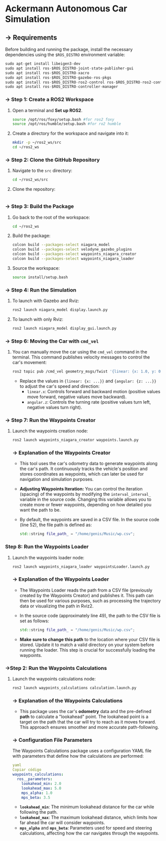 # Ackermann Autonomous Car Simulation

## → Requirements

Before building and running the package, install the necessary dependencies using the `$ROS_DISTRO` environment variable:

```python
sudo apt-get install libeigen3-dev
sudo apt install ros-$ROS_DISTRO-joint-state-publisher-gui
sudo apt install ros-$ROS_DISTRO-xacro
sudo apt install ros-$ROS_DISTRO-gazebo-ros-pkgs
sudo apt install ros-$ROS_DISTRO-ros2-control ros-$ROS_DISTRO-ros2-controllers
sudo apt install ros-$ROS_DISTRO-controller-manager
```

### → Step 1: Create a ROS2 Workspace

1. Open a terminal and **Set up ROS2**.
    
    ```bash
    source /opt/ros/foxy/setup.bash #for ros2 foxy
    source /opt/ros/humble/setup.bash #for ro2 humble
    ```
    
2. Create a directory for the workspace and navigate into it:
    
    ```bash
    mkdir -p ~/ros2_ws/src
    cd ~/ros2_ws
    ```
    

### → Step 2: Clone the GitHub Repository

1. Navigate to the `src` directory:
    
    ```bash
    cd ~/ros2_ws/src
    ```
    
2. Clone the repository:
    
    ```
    
    ```
    

### → Step 3: Build the Package

1. Go back to the root of the workspace:
    
    ```bash
    cd ~/ros2_ws
    ```
    
2. Build the package:
    
    ```bash
    colcon build --packages-select niagara_model
    colcon build --packages-select velodyne_gazebo_plugins
    colcon build --packages-select waypoints_niagara_creator
    colcon build --packages-select waypoints_niagara_loader
    ```
    
3. Source the workspace:
    
    ```bash
    source install/setup.bash
    ```
    

### → Step 4: Run the Simulation

1. To launch with Gazebo and Rviz:
    
    ```bash
    ros2 launch niagara_model display.launch.py
    ```
    
2. To launch with only Rviz:
    
    ```bash
    ros2 launch niagara_model display_gui.launch.py
    ```
    

### → Step 6: Moving the Car with `cmd_vel`

1. You can manually move the car using the `cmd_vel` command in the terminal. This command publishes velocity messages to control the car's movement:
    
    ```bash
    ros2 topic pub /cmd_vel geometry_msgs/Twist '{linear: {x: 1.0, y: 0.0, z: 0.0}, angular: {x: 0.0, y: 0.0, z: 0.5}}'
    ```
    
    - Replace the values in `{linear: {x: ...}}` and `{angular: {z: ...}}` to adjust the car's speed and direction:
        - `linear.x`: Controls forward and backward motion (positive values move forward, negative values move backward).
        - `angular.z`: Controls the turning rate (positive values turn left, negative values turn right).

### → Step 7: Run the Waypoints Creator

1. Launch the waypoints creation node:
    
    ```bash
    ros2 launch waypoints_niagara_creator waypoints.launch.py
    ```
    
    ### → Explanation of the Waypoints Creator
    
    - This tool uses the car's odometry data to generate waypoints along the car's path. It continuously tracks the vehicle's position and stores coordinates as waypoints, which can later be used for navigation and simulation purposes.
    - **Adjusting Waypoints Iteration:** You can control the iteration (spacing) of the waypoints by modifying the `interval_interval_` variable in the source code. Changing this variable allows you to create more or fewer waypoints, depending on how detailed you want the path to be.
    - By default, the waypoints are saved in a CSV file. In the source code (line 52), the file path is defined as:
        
        ```cpp
        std::string file_path_ = "/home/genis/Music/wp.csv";
        ```
        

### Step 8: Run the Waypoints Loader

1. Launch the waypoints loader node:
    
    ```bash
    ros2 launch waypoints_niagara_loader waypointsLoader.launch.py
    ```
    
    ### → Explanation of the Waypoints Loader
    
    - The Waypoints Loader reads the path from a CSV file (previously created by the Waypoints Creator) and publishes it. This path can then be used for various purposes, such as processing the trajectory data or visualizing the path in Rviz2.
    - In the source code (approximately line 49), the path to the CSV file is set as follows:
        
        ```cpp
        std::string file_path_ = "/home/genis/Music/wp.csv";
        ```
        
    - **Make sure to change this path** to the location where your CSV file is stored. Update it to match a valid directory on your system before running the loader. This step is crucial for successfully loading the waypoints.

### →Step 2: Run the Waypoints Calculations

1. Launch the waypoints calculations node:
    
    ```bash
    ros2 launch waypoints_calculations calculation.launch.py
    ```
    
    ### → Explanation of the Waypoints Calculations
    
    - This package uses the car's **odometry** data and the pre-defined **path** to calculate a "lookahead" point. The lookahead point is a target on the path that the car will try to reach as it moves forward. This approach ensures smoother and more accurate path-following.
    
    ### → Configuration File Parameters
    
    The Waypoints Calculations package uses a configuration YAML file with parameters that define how the calculations are performed:
    
    ```yaml
    yaml
    Copiar código
    waypoints_calculations:
      ros__parameters:
        lookahead_min: 2.0
        lookahead_max: 5.0
        mps_alpha: 1.0
        mps_beta: 3.5
    
    ```
    
    - **`lookahead_min`**: The minimum lookahead distance for the car while following the path.
    - **`lookahead_max`**: The maximum lookahead distance, which limits how far ahead the car will consider waypoints.
    - **`mps_alpha`** and **`mps_beta`**: Parameters used for speed and steering calculations, affecting how the car navigates through the waypoints.